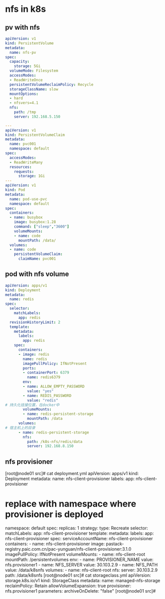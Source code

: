 # nfs in k8s 

## pv with nfs 

```yaml
apiVersion: v1
kind: PersistentVolume
metadata:
  name: nfs-pv
spec:
  capacity:
    storage: 5Gi
  volumeMode: Filesystem
  accessModes:
  - ReadWriteOnce
  persistentVolumeReclaimPolicy: Recycle
  storageClassName: slow
  mountOptions:
  - hard
  - nfsvers=4.1
  nfs:
    path: /tmp
    server: 192.168.5.150

---
apiVersion: v1
kind: PersistentVolumeClaim
metadata:
  name: pvc001
  namespace: default
spec:
  accessModes:
  - ReadWriteMany
  resources:
    requests:
      storage: 1Gi
---
apiVersion: v1
kind: Pod
metadata:
  name: pod-use-pvc
  namespace: default
spec:
  containers:
  - name: busybox
    image: busybox:1.28
    command: ["sleep","3600"]
    volumeMounts:
    - name: code
      mountPath: /data/
  volumes:
  - name: code
    persistentVolumeClaim:
      claimName: pvc001
```

## pod with nfs volume 

```yaml
apiVersion: apps/v1 
kind: Deployment
metadata:
  name: redis
spec:
  selector:
    matchLabels:
      app: redis
  revisionHistoryLimit: 2
  template:
    metadata:
      labels:
        app: redis
    spec:
      containers:
      - image: redis
        name: redis
        imagePullPolicy: IfNotPresent
        ports:
        - containerPort: 6379
          name: redis6379
        env:
        - name: ALLOW_EMPTY_PASSWORD
          value: "yes"
        - name: REDIS_PASSWORD
          value: "redis"          
# 持久化挂接位置，在docker中 
        volumeMounts:
        - name: redis-persistent-storage
          mountPath: /data
      volumes:      
# 宿主机上的目录
      - name: redis-persistent-storage
        nfs:
          path: /k8s-nfs/redis/data
          server: 192.168.8.150
```

## nfs provisioner

[root@node01 src]# cat deployment.yml
apiVersion: apps/v1
kind: Deployment
metadata:
  name: nfs-client-provisioner
  labels:
    app: nfs-client-provisioner
  # replace with namespace where provisioner is deployed
  namespace: default
spec:
  replicas: 1
  strategy:
    type: Recreate
  selector:
    matchLabels:
      app: nfs-client-provisioner
  template:
    metadata:
      labels:
        app: nfs-client-provisioner
    spec:
      serviceAccountName: nfs-client-provisioner
      containers:
        - name: nfs-client-provisioner
          image: pastack-registry.paic.com.cn/pac-yunguan/nfs-client-provisioner:3.1.0
          imagePullPolicy: IfNotPresent
          volumeMounts:
            - name: nfs-client-root
              mountPath: /persistentvolumes
          env:
            - name: PROVISIONER_NAME
              value: nfs.provisioner1
            - name: NFS_SERVER
              value: 30.103.2.9
            - name: NFS_PATH
              value: /data/k8snfs
      volumes:
        - name: nfs-client-root
          nfs:
            server: 30.103.2.9
            path: /data/k8snfs
[root@node01 src]# cat storageclass.yml
apiVersion: storage.k8s.io/v1
kind: StorageClass
metadata:
  name: managed-nfs-storage
reclaimPolicy: Retain
allowVolumeExpansion: true
provisioner: nfs.provisioner1
parameters:
  archiveOnDelete: "false"
[root@node01 src]#

